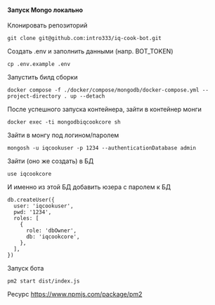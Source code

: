 #### Запуск Mongo локально
Клонировать репозиторий
```
git clone git@github.com:intro333/iq-cook-bot.git
```
Создать .env и заполнить данными (напр. BOT_TOKEN)
```
cp .env.example .env
```
Запустить билд сборки
```
docker compose -f ./docker/compose/mongodb/docker-compose.yml --project-directory . up --detach
```
После успешного запуска контейнера, зайти в контейнер монги
```
docker exec -ti mongodbiqcookcore sh
```
Зайти в монгу под логином/паролем
```
mongosh -u iqcookuser -p 1234 --authenticationDatabase admin
```
Зайти (оно же создать) в БД
```
use iqcookcore
```
И именно из этой БД добавить юзера с паролем к БД
```
db.createUser({
  user: 'iqcookuser',
  pwd: '1234',
  roles: [
    {
      role: 'dbOwner',
      db: 'iqcookcore',
    },
  ],
})
```
Запуск бота
```
pm2 start dist/index.js
```
Ресурс
https://www.npmjs.com/package/pm2